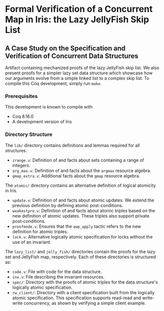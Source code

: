 # Formal Verification of a Concurrent Map in Iris: the Lazy JellyFish Skip List
## A Case Study on the Specification and Verification of Concurrent Data Structures

Artifact containing mechanized proofs of the lazy JellyFish skip list. We also present proofs for a simpler lazy set data structure which showcase how our arguments evolve from a simple linked list to a complex skip list. To compile this Coq development, simply run `make`.


### Prerequisites
This development is known to compile with

- Coq 8.16.0
- A development version of Iris


### Directory Structure
The `lib/` directory contains definitions and lemmas required for all structures.

- `zrange.v`: Definition of and facts about sets containing a range of integers.
- `arg_max.v`: Definition of and facts about the `argmax` resource algebra.
- `gmap_extra.v`: Additional facts about the `gmap` resource algebra.

The `atomic/` directory contains an alternative definition of logical atomicity in Iris.

- `update.v`: Definition of and facts about atomic updates. We extend the previous definition by defining atomic post-conditions.
- `weakestpre.v`: Definition of and facts about atomic triples based on the new definition of atomic updates. These triples also support private post-conditions.
- `proofmode.v`: Ensures that the `awp_apply` tactic refers to the new definition for atomic triples.
- `lock.v`: Alternative logically atomic specification for locks without the use of an invariant.

The `lazy_list/` and `jelly_fish/` directories contain the proofs for the lazy set and JellyFish map, respectively. Each of these directories is structured as:

- `code.v`: File with code for the data structure.
- `inv.v`: File describing the invariant resources.
- `spec/`: Directory with the proofs of atomic triples for the data structure's logically atomic specification.
- `rw_client/`: Directory with a client specification built from the logically atomic specification. This specification supports read-read and write-write concurrency, as shown by verifying a simple client example.
